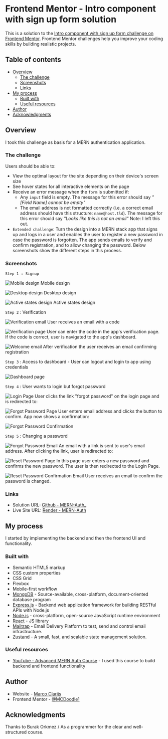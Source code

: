 # Frontend Mentor - Intro component with sign up form solution

This is a solution to the [Intro component with sign up form challenge on Frontend Mentor](https://www.frontendmentor.io/challenges/intro-component-with-signup-form-5cf91bd49edda32581d28fd1). Frontend Mentor challenges help you improve your coding skills by building realistic projects.

## Table of contents

- [Overview](#overview)
  - [The challenge](#the-challenge)
  - [Screenshots](#screenshot)
  - [Links](#links)
- [My process](#my-process)
  - [Built with](#built-with)
  - [Useful resources](#useful-resources)
- [Author](#author)
- [Acknowledgments](#acknowledgments)

## Overview

I took this challenge as basis for a MERN authentication application.

### The challenge

Users should be able to:

- View the optimal layout for the site depending on their device's screen size
- See hover states for all interactive elements on the page
- Receive an error message when the `form` is submitted if:
  - Any `input` field is empty. The message for this error should say _"[Field Name] cannot be empty"_
  - The email address is not formatted correctly (i.e. a correct email address should have this structure: `name@host.tld`). The message for this error should say _"Looks like this is not an email"_ Note: I left this out.
- `Extended challenge`: Turn the design into a MERN stack app that signs up and logs in a user and enables the user to register a new password in case the password is forgotten. The app sends emails to verify and confirm registration, and to allow changing the password. Below screenshots show the different steps in this process.

### Screenshots

`Step 1 : Signup`

![Mobile design](/frontend/src/assets/images/Screenshot-Mobile.png)
Mobile design

![Desktop design](/frontend/src/assets/images/Screenshot-Desktop.png)
Desktop design

![Active states design](/frontend/src/assets/images/Screenshot-ActiveStates.png)
Active states design

`Step 2` : Verification

![Verification email](/frontend/src/assets/images/Email-VerifyEmail.png)
User receives an email with a code

![Verification page](/frontend/src/assets/images/Screenshot-VerifyEmail.png)
User can enter the code in the app's verification page. If the code is correct,
user is navigated to the app's dashboard.

![Welcome email](/frontend/src/assets/images/Email-Welcome.png)
After verification the user receives an email confirming registration

`Step 3` : Access to dashboard - User can logout and login to app using credentials

![Dashboard page](/frontend/src/assets/images/Screenshot-Dashboard.png)

`Step 4` : User wants to login but forgot password

![Login Page](/frontend/src/assets/images/Screenshot-LoginPage.png)
User clicks the link "forgot password" on the login page and is redirected to:

![Forgot Password Page](/frontend/src/assets/images/Screenshot-ForgotPasswordPage.png)
User enters email address and clicks the button to confirm. App now shows a confirmation:

![Forgot Password Confirmation](/frontend/src/assets/images/Screenshot-ForgotPasswordPage-confirmation.png)

`Step 5` : Changing a password

![Forgot Password Email](/frontend/src/assets/images/Email-ForgotPassword.png)
An email with a link is sent to user's email address. After clicking the link,
user is redirected to:

![Reset Password Page](/frontend/src/assets/images/Screenshot-ResetPasswordPage.png)
In this page user enters a new password and confirms the new password. The user is then
redirected to the Login Page.

![Reset Password Confirmation Email](/frontend/src/assets/images/Email-ResetPassword-confirmation.png)
User receives an email to confirm the password is changed.

### Links

- Solution URL: [Github - MERN-Auth\_](https://github.com/MCDoodle1/MERN-Auth_)
- Live Site URL: [Render - MERN-Auth](https://mern-auth-9ykj.onrender.com)

## My process

I started by implementing the backend and then the frontend UI and functionality.

### Built with

- Semantic HTML5 markup
- CSS custom properties
- CSS Grid
- Flexbox
- Mobile-first workflow
- [MongoDB](https://www.mongodb.com) - Source-available, cross-platform, document-oriented database program
- [Express.js](https://expressjs.com) - Backend web application framework for building RESTful APIs with Node.js
- [Node.js](https://nodejs.org/en) - cross-platform, open-source JavaScript runtime environment
- [React](https://reactjs.org/) - JS library
- [Mailtrap](https://mailtrap.io) - Email Delivery Platform to test, send and control email infrastructure.
- [Zustand](https://zustand-demo.pmnd.rs) - A small, fast, and scalable state management solution.

### Useful resources

- [YouTube - Advanced MERN Auth Course](https://www.youtube.com/watch?v=pmvEgZC55Cg&t=13574s) - I used this course to build backend and frontend functionality

## Author

- Website - [Marco Clarijs](https://github.com/MCDoodle1)
- Frontend Mentor - [@MCDoodle1](https://www.frontendmentor.io/profile/MCDoodle1)

## Acknowledgments

Thanks to Burak Orkmez / As a programmer for the clear and well-structured course.
